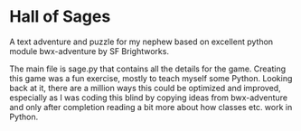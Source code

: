 # Hall of Sages
A text adventure and puzzle for my nephew based on excellent python module bwx-adventure by SF Brightworks. 

The main file is sage.py that contains all the details for the game. Creating this game was a fun exercise, mostly to teach myself some Python. Looking back at it, there are a million ways this could be optimized and improved, especially as I was coding this blind by copying ideas from bwx-adventure and only after completion reading a bit more about how classes etc. work in Python.
